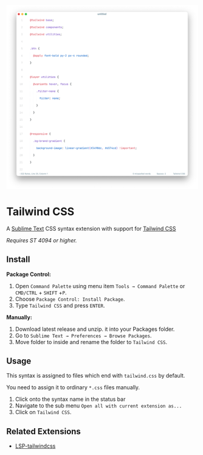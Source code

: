 ![Tailwind CSS](./assets/screen.png)

# Tailwind CSS

A [Sublime Text](http://www.sublimetext.com) CSS syntax extension with support for [Tailwind CSS](https://tailwindcss.com/)

_Requires ST 4094 or higher._

## Install

**Package Control:**

1. Open `Command Palette` using menu item `Tools → Command Palette` or `CMD/CTRL` + `SHIFT` +`P`.
2. Choose `Package Control: Install Package`.
3. Type `Tailwind CSS` and press `ENTER`.

**Manually:**

1. Download latest release and unzip. it into your Packages folder.
2. Go to `Sublime Text → Preferences → Browse Packages`.
3. Move folder to inside and rename the folder to `Tailwind CSS`.

## Usage

This syntax is assigned to files which end with `tailwind.css` by default.

You need to assign it to ordinary `*.css` files manually.

1. Click onto the syntax name in the status bar
2. Navigate to the sub menu `Open all with current extension as...`
3. Click on `Tailwind CSS`.

## Related Extensions

- [LSP-tailwindcss](https://github.com/sublimelsp/LSP-tailwindcss)
